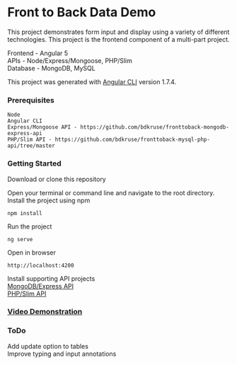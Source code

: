 # Front to Back Data Demo

This project demonstrates form input and display using a variety of different technologies.
This project is the frontend component of a multi-part project. 

Frontend - Angular 5  
APIs - Node/Express/Mongoose, PHP/Slim  
Database -  MongoDB, MySQL  

This project was generated with [Angular CLI](https://github.com/angular/angular-cli) version 1.7.4.

### Prerequisites
```
Node
Angular CLI
Express/Mongoose API - https://github.com/bdkruse/fronttoback-mongodb-express-api
PHP/Slim API - https://github.com/bdkruse/fronttoback-mysql-php-api/tree/master
```

### Getting Started
Download or clone this repository

Open your terminal or command line and navigate to the root directory. Install the project using npm
```
npm install
```
Run the project
```
ng serve
```
Open in browser
```
http://localhost:4200
```

Install supporting API projects  
[MongoDB/Express API](https://github.com/bdkruse/fronttoback-mongodb-express-api)  
[PHP/Slim API](https://github.com/bdkruse/fronttoback-mysql-php-api/tree/master)

### [Video Demonstration](https://drive.google.com/open?id=1VAiUdyBfQ-PV9h0EgmujgxKp4Fb-DHCz)


### ToDo
Add update option to tables  
Improve typing and input annotations
